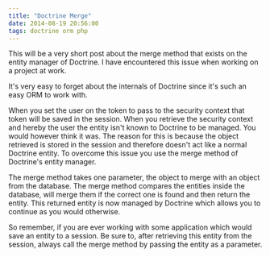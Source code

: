 ```yaml
---
title: "Doctrine Merge"
date: 2014-08-19 20:56:00
tags: doctrine orm php
---
```


This will be a very short post about the merge method that exists on the entity manager of Doctrine.
I have encountered this issue when working on a project at work.

It's very easy to forget about the internals of Doctrine since it's such an easy ORM to work with.

When you set the user on the token to pass to the security context that token will be saved in the session. When you retrieve the security context and hereby the user the entity isn't known to Doctrine to be managed. You would however think it was. The reason for this is because the object retrieved is stored in the session and therefore doesn't act like a normal Doctrine entity. To overcome this issue you use the merge method of Doctrine's entity manager.

The merge method takes one parameter, the object to merge with an object from the database. The merge method compares the entities inside the database, will merge them if the correct one is found and then return the entity. This returned entity is now managed by Doctrine which allows you to continue as you would otherwise.

So remember, if you are ever working with some application which would save an entity to a session. Be sure to, after retrieving this entity from the session, always call the merge method by passing the entity as a parameter.
